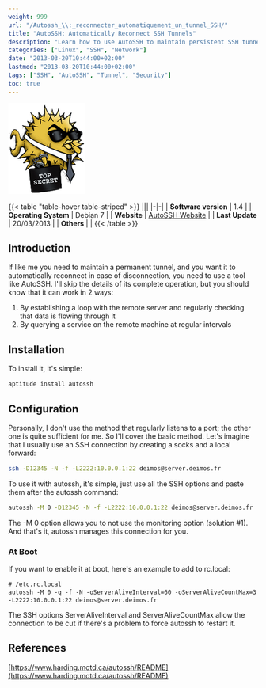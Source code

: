 ```yaml
---
weight: 999
url: "/Autossh_\\:_reconnecter_automatiquement_un_tunnel_SSH/"
title: "AutoSSH: Automatically Reconnect SSH Tunnels"
description: "Learn how to use AutoSSH to maintain persistent SSH tunnels that automatically reconnect if the connection drops."
categories: ["Linux", "SSH", "Network"]
date: "2013-03-20T10:44:00+02:00"
lastmod: "2013-03-20T10:44:00+02:00"
tags: ["SSH", "AutoSSH", "Tunnel", "Security"]
toc: true
---
```


![AutoSSH](/images/openssh_logo.png)

{{< table "table-hover table-striped" >}}
|||
|-|-|
| **Software version** | 1.4 |
| **Operating System** | Debian 7 |
| **Website** | [AutoSSH Website](https://www.harding.motd.ca/autossh/) |
| **Last Update** | 20/03/2013 |
| **Others** | |
{{< /table >}}

## Introduction

If like me you need to maintain a permanent tunnel, and you want it to automatically reconnect in case of disconnection, you need to use a tool like AutoSSH. I'll skip the details of its complete operation, but you should know that it can work in 2 ways:

1. By establishing a loop with the remote server and regularly checking that data is flowing through it
2. By querying a service on the remote machine at regular intervals

## Installation

To install it, it's simple:

```bash
aptitude install autossh
```

## Configuration

Personally, I don't use the method that regularly listens to a port; the other one is quite sufficient for me. So I'll cover the basic method. Let's imagine that I usually use an SSH connection by creating a socks and a local forward:

```bash
ssh -D12345 -N -f -L2222:10.0.0.1:22 deimos@server.deimos.fr
```

To use it with autossh, it's simple, just use all the SSH options and paste them after the autossh command:

```bash
autossh -M 0 -D12345 -N -f -L2222:10.0.0.1:22 deimos@server.deimos.fr
```

The -M 0 option allows you to not use the monitoring option (solution #1). And that's it, autossh manages this connection for you.

### At Boot

If you want to enable it at boot, here's an example to add to rc.local:

```
# /etc.rc.local
autossh -M 0 -q -f -N -oServerAliveInterval=60 -oServerAliveCountMax=3 -L2222:10.0.0.1:22 deimos@server.deimos.fr
```

The SSH options ServerAliveInterval and ServerAliveCountMax allow the connection to be cut if there's a problem to force autossh to restart it.

## References

[https://www.harding.motd.ca/autossh/README](https://www.harding.motd.ca/autossh/README)
